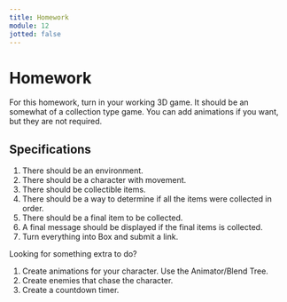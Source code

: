```yaml
---
title: Homework
module: 12
jotted: false
---
```


# Homework

For this homework, turn in your working 3D game. It should be an somewhat of a collection type game.  You can add animations if you want, but they are not required.

## Specifications

1. There should be an environment.
2. There should be a character with movement.
3. There should be collectible items.
4. There should be a way to determine if all the items were collected in order.
5. There should be a final item to be collected.
6. A final message should be displayed if the final items is collected.
7. Turn everything into Box and submit a link.

Looking for something extra to do?

1. Create animations for your character. Use the Animator/Blend Tree.
2. Create enemies that chase the character.
3. Create a countdown timer.
